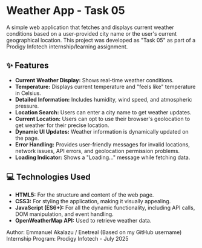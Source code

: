 # Weather App - Task 05

A simple web application that fetches and displays current weather conditions based on a user-provided city name or the user's current geographical location. This project was developed as "Task 05" as part of a Prodigy Infotech internship/learning assignment.

## ✨ Features

* **Current Weather Display:** Shows real-time weather conditions.
* **Temperature:** Displays current temperature and "feels like" temperature in Celsius.
* **Detailed Information:** Includes humidity, wind speed, and atmospheric pressure.
* **Location Search:** Users can enter a city name to get weather updates.
* **Current Location:** Users can opt to use their browser's geolocation to get weather for their precise location.
* **Dynamic UI Updates:** Weather information is dynamically updated on the page.
* **Error Handling:** Provides user-friendly messages for invalid locations, network issues, API errors, and geolocation permission problems.
* **Loading Indicator:** Shows a "Loading..." message while fetching data.

## 💻 Technologies Used

* **HTML5:** For the structure and content of the web page.
* **CSS3:** For styling the application, making it visually appealing.
* **JavaScript (ES6+):** For all the dynamic functionality, including API calls, DOM manipulation, and event handling.
* **OpenWeatherMap API:** Used to retrieve weather data.

Author: Emmanuel Akalazu / Enetreal (Based on my GitHub username) Internship Program: Prodigy Infotech - July 2025


